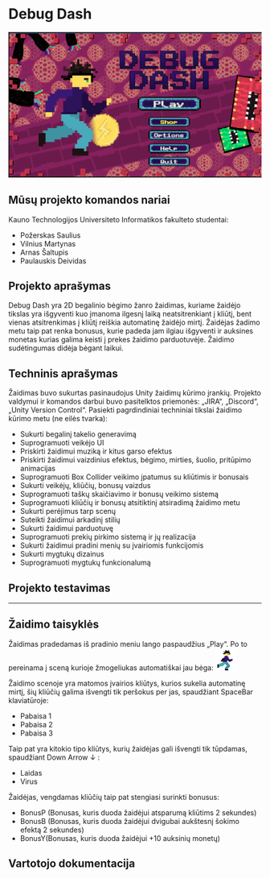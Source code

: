 # Debug Dash

![Gameplay Screenshot](Packages/MainMeniu.png)

## Mūsų projekto komandos nariai
Kauno Technologijos Universiteto Informatikos fakulteto studentai:

- Požerskas Saulius
- Vilnius Martynas
- Arnas Šaltupis
- Paulauskis Deividas


## Projekto aprašymas
Debug Dash yra 2D begalinio bėgimo žanro žaidimas, kuriame žaidėjo tikslas yra išgyventi kuo įmanoma ilgesnį laiką neatsitrenkiant į kliūtį, bent vienas atsitrenkimas į kliūtį reiškia automatinę žaidėjo mirtį. Žaidėjas žadimo metu taip pat renka bonusus, kurie padeda jam ilgiau išgyventi ir auksines monetas kurias galima keisti į prekes žaidimo parduotuvėje. Žaidimo sudėtingumas didėja bėgant laikui.

## Techninis aprašymas

Žaidimas buvo sukurtas pasinaudojus Unity žaidimų kūrimo įrankių. Projekto valdymui ir komandos darbui buvo pasitelktos priemonės: „JIRA“, „Discord“, „Unity Version Control“. Pasiekti pagrdindiniai techniniai tikslai žaidimo kūrimo metu (ne eilės tvarka):

- Sukurti begalinį takelio generavimą
- Suprogramuoti veikėjo UI
- Priskirti žaidimui muziką ir kitus garso efektus
- Priskirti žaidimui vaizdinius efektus, bėgimo, mirties, šuolio, pritūpimo animacijas
- Suprogramuoti Box Collider veikimo įpatumus su kliūtimis ir bonusais
- Sukurti veikėjų, kliūčių, bonusų vaizdus
- Suprogramuoti taškų skaičiavimo ir bonusų veikimo sistemą
- Suprogramuoti kliūčių ir bonusų atsitiktinį atsiradimą žaidimo metu
- Sukurti perėjimus tarp scenų
- Suteikti žaidimui arkadinį stilių
- Sukurti žaidimui parduotuvę
- Suprogramuoti prekių pirkimo sistemą ir jų realizacija
- Sukurti žaidimui pradini menių su įvairiomis funkcijomis
- Sukurti mygtukų dizainus
- Suprogramuoti mygtukų funkcionalumą

## Projekto testavimas

----

## Žaidimo taisyklės

Žaidimas pradedamas iš pradinio meniu lango paspaudžius „Play“. Po to pereinama į sceną kurioje žmogeliukas automatiškai jau bėga:
![Gameplay Screenshot](Packages/Zmogeliukas.png)


Žaidimo scenoje yra matomos įvairios kliūtys, kurios sukelia automatinę mirtį, šių kliūčių galima išvengti tik peršokus per jas, spaudžiant SpaceBar klaviatūroje:
- Pabaisa 1
- Pabaisa 2
- Pabaisa 3

Taip pat yra kitokio tipo kliūtys, kurių žaidėjas gali išvengti tik tūpdamas, spaudžiant Down Arrow ↓ :
- Laidas
- Virus

Žaidėjas, vengdamas kliūčių taip pat stengiasi surinkti bonusus:
- BonusP (Bonusas, kuris duoda žaidėjui atsparumą kliūtims 2 sekundes)
- BonusB (Bonusas, kuris duoda žaidėjui dvigubai aukštesnį šokimo efektą 2 sekundes)
- BonusY(Bonusas, kuris duoda žaidėjui +10 auksinių monetų)

## Vartotojo dokumentacija

